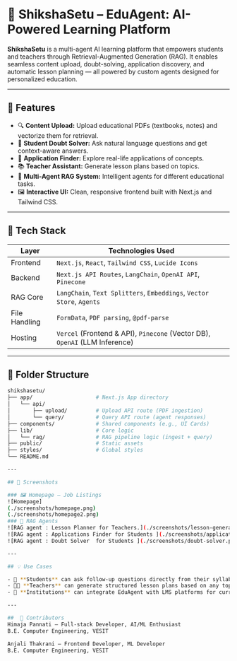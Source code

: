 # 📘 ShikshaSetu – EduAgent: AI-Powered Learning Platform

**ShikshaSetu** is a multi-agent AI learning platform that empowers students and teachers through Retrieval-Augmented Generation (RAG). It enables seamless content upload, doubt-solving, application discovery, and automatic lesson planning — all powered by custom agents designed for personalized education.

---

## 🚀 Features

- 🔍 **Content Upload:** Upload educational PDFs (textbooks, notes) and vectorize them for retrieval.
- 💬 **Student Doubt Solver:** Ask natural language questions and get context-aware answers.
- 🎯 **Application Finder:** Explore real-life applications of concepts.
- 📚 **Teacher Assistant:** Generate lesson plans based on topics.
- 🧠 **Multi-Agent RAG System:** Intelligent agents for different educational tasks.
- 🖼️ **Interactive UI:** Clean, responsive frontend built with Next.js and Tailwind CSS.

---

## 🧱 Tech Stack

| Layer         | Technologies Used                                                                 |
|---------------|------------------------------------------------------------------------------------|
| Frontend      | `Next.js`, `React`, `Tailwind CSS`, `Lucide Icons`                                |
| Backend       | `Next.js API Routes`, `LangChain`, `OpenAI API`, `Pinecone`                       |
| RAG Core      | `LangChain`, `Text Splitters`, `Embeddings`, `Vector Store`, `Agents`             |
| File Handling | `FormData`, `PDF parsing`, `@pdf-parse`                                           |
| Hosting       | `Vercel` (Frontend & API), `Pinecone` (Vector DB), `OpenAI` (LLM Inference)       |

---

## 📁 Folder Structure

```bash
shikshasetu/
├── app/                    # Next.js App directory
│   └── api/
│       ├── upload/         # Upload API route (PDF ingestion)
│       └── query/          # Query API route (agent responses)
├── components/             # Shared components (e.g., UI Cards)
├── lib/                    # Core logic
│   └── rag/                # RAG pipeline logic (ingest + query)
├── public/                 # Static assets
├── styles/                 # Global styles
└── README.md

---

## 📸 Screenshots

### 🖼️ Homepage – Job Listings
![Homepage]
(./screenshots/homepage.png) 
(./screenshots/homepage2.png)
### 🧾 RAG Agents 
![RAG agent : Lesson Planner for Teachers.](./screenshots/lesson-generator-agent.png)
![RAG agent : Applications Finder for Students ](./screenshots/application-finder-agent.png)
![RAG agent : Doubt Solver  for Students ](./screenshots/doubt-solver.png)

---

## 💡 Use Cases

- 📖 **Students** can ask follow-up questions directly from their syllabus and receive intelligent answers with references.
- 👩‍🏫 **Teachers** can generate structured lesson plans based on any topic in seconds.
- 🧪 **Institutions** can integrate EduAgent with LMS platforms for curriculum enhancement.

---

##  🙌 Contributors
Himaja Pannati – Full-stack Developer, AI/ML Enthusiast
B.E. Computer Engineering, VESIT

Anjali Thakrani – Frontend Developer, ML Developer
B.E. Computer Engineering, VESIT
